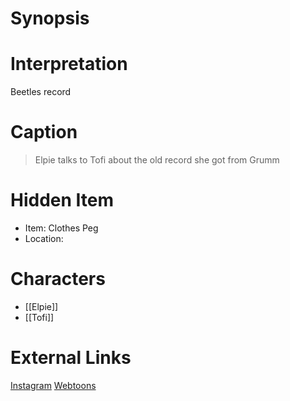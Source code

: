 # Synopsis


# Interpretation
Beetles record

# Caption
> Elpie talks to Tofi about the old record she got from Grumm

# Hidden Item
* Item: Clothes Peg
* Location: <spoiler></spoiler>

# Characters
* [[Elpie]]
* [[Tofi]]

# External Links
[Instagram](https://www.instagram.com/p/CB89a1fDJtd/)
[Webtoons](https://www.webtoons.com/en/challenge/twistwood-tales/46-elpie-and-tofi-/viewer?title_no=344740&episode_no=50)